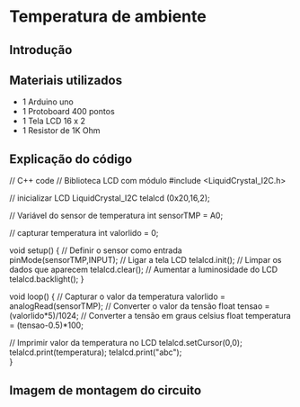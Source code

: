 # Temperatura de ambiente

## Introdução


## Materiais utilizados
- 1 Arduino uno
- 1 Protoboard 400 pontos
- 1 Tela LCD 16 x 2
- 1 Resistor de 1K Ohm

## Explicação do código

// C++ code
// Biblioteca LCD com módulo
#include <LiquidCrystal_I2C.h>

// inicializar LCD
LiquidCrystal_I2C telalcd (0x20,16,2);

// Variável do sensor de temperatura
int sensorTMP = A0;

// capturar temperatura
int valorlido = 0;


void setup()
{
  // Definir o sensor como entrada
  pinMode(sensorTMP,INPUT);
  // Ligar a tela LCD
  telalcd.init();
  // Limpar os dados que aparecem
  telalcd.clear();
  // Aumentar a luminosidade do LCD
  telalcd.backlight();
}

void loop()
{
  // Capturar o valor da temperatura
  valorlido = analogRead(sensorTMP);
  // Converter o valor da tensão
  float tensao = (valorlido*5)/1024;
  // Converter a tensão em graus celsius
  float temperatura = (tensao-0.5)*100;
  
  // Imprimir valor da temperatura no LCD
  telalcd.setCursor(0,0);
  telalcd.print(temperatura);
  telalcd.print("abc");    
}



## Imagem de montagem do circuito
